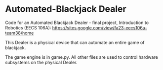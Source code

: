 # Automated-Blackjack Dealer
Code for an Automated Blackjack Dealer - final project, Introduction to Robotics (EECS 106A):
https://sites.google.com/view/fa23-eecs106a-team38/home

This Dealer is a physical device that can automate an entire game of blackjack.

The game engine is in game.py. All other files are used to control hardware subsystems on the physical Dealer. 
